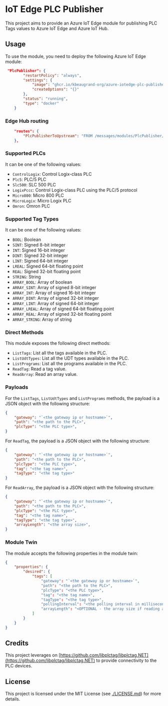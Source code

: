 # IoT Edge PLC Publisher

This project aims to provide an Azure IoT Edge module for publishing PLC Tags values to Azure IoT Edge and Azure IoT Hub.

## Usage

To use the module, you need to deploy the following Azure IoT Edge module:

```json
 "PlcPublisher": {
        "restartPolicy": "always",
        "settings": {
            "image": "ghcr.io/kbeaugrand-org/azure-iotedge-plc-publisher:latest",
            "createOptions": "{}"
        },
        "status": "running",
        "type": "docker"
    }
```

### Edge Hub routing

```json
    "routes": {
        "PlcPublisherToUpstream": "FROM /messages/modules/PlcPublisher/* INTO $upstream",
    },
```

### Supported PLCs

It can be one of the following values:

- ``ControlLogix``: Control Logix-class PLC
- ``Plc5``: PLC/5 PLC
- ``Slc500``: SLC 500 PLC
- ``LogixPccc``: Control Logix-class PLC using the PLC/5 protocol
- ``Micro800``: Micro 800 PLC
- ``MicroLogix``: Micro Logix PLC
- ``Omron``: Omron PLC

### Supported Tag Types

It can be one of the following values:

- ``BOOL``: Boolean
- ``SINT``: Signed 8-bit integer
- ``INT``: Signed 16-bit integer
- ``DINT``: Signed 32-bit integer
- ``LINT``: Signed 64-bit integer
- ``LREAL``: Signed 64-bit floating point
- ``REAL``: Signed 32-bit floating point
- ``STRING``: String
- ``ARRAY_BOOL``: Array of boolean
- ``ARRAY_SINT``: Array of signed 8-bit integer
- ``ARRAY_INT``: Array of signed 16-bit integer
- ``ARRAY_DINT``: Array of signed 32-bit integer
- ``ARRAY_LINT``: Array of signed 64-bit integer
- ``ARRAY_LREAL``: Array of signed 64-bit floating point
- ``ARRAY_REAL``: Array of signed 32-bit floating point
- ``ARRAY_STRING``: Array of string

### Direct Methods

This module exposes the following direct methods:

- `ListTags`: List all the tags available in the PLC.
- `ListUdtTypes`: List all the UDT types available in the PLC.
- `ListPrograms`: List all the programs available in the PLC.
- `ReadTag`: Read a tag value.
- `ReadArray`: Read an array value.

### Payloads

For the `ListTags`, `ListUdtTypes` and `ListPrograms` methods, the payload is a JSON object with the following structure:

```json
{
    "gateway": "`<the gateway ip or hostname>`",
    "path": "<the path to the PLC>",
    "plcType": "<the PLC type>",
}
```

For ``ReadTag``, the payload is a JSON object with the following structure:

```json
{
    "gateway": "`<the gateway ip or hostname>`",
    "path": "<the path to the PLC>",
    "plcType": "<the PLC type>",
    "tag": "<the tag name>",
    "tagType": "<the tag type>"
}
```

For ``ReadArray``, the payload is a JSON object with the following structure:

```json
{
    "gateway": "`<the gateway ip or hostname>`",
    "path": "<the path to the PLC>",
    "plcType": "<the PLC type>",
    "tag": "<the tag name>",
    "tagType": "<the tag type>",
    "arrayLength": "<the array size>",
}
```

### Module Twin

The module accepts the following properties in the module twin:

```json
{
    "properties": {
        "desired": {
            "tags": [
                "gateway": "`<the gateway ip or hostname>`",
                "path": "<the path to the PLC>",
                "plcType": "<the PLC type>",
                "tag": "<the tag name>",
                "tagType": "<the tag type>",
                "pollingInterval": "<the polling interval in milliseconds>"
                "arrayLength": "<OPTIONAL - the array size if reading an array>",
            ]
        }
    }
}
```

## Credits

This project leverages on [https://github.com/libplctag/libplctag.NET](https://github.com/libplctag/libplctag.NET) to provide connectivity to the PLC devices.

## License

This project is licensed under the MIT License (see [./LICENSE.md](LICENSE.md)) for more details.
